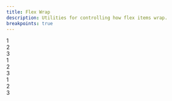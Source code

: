 ```yaml
---
title: Flex Wrap
description: Utilities for controlling how flex items wrap.
breakpoints: true
---
```

<div>
    <table-utility prefix="flex" property="flex-wrap" class="mb-lg"></table-utility>
    <card-example>
		<div class="container h-full rounded-md bg-surface-1 p-24">
			<div class="flex flex-row justify-between flex-wrap gap-md border-b border-alpha-1 mb-24 pb-24">
				<div class="w-150 rounded-md py-10 bg-info text-center"><span class="text-xs text-white font-semibold">1</span></div>
				<div class="w-150 rounded-md py-10 bg-info text-center"><span class="text-xs text-white font-semibold">2</span></div>
				<div class="w-150 rounded-md py-10 bg-info text-center"><span class="text-xs text-white font-semibold">3</span></div>
			</div>
			<div class="flex flex-row justify-between flex-wrap-reverse gap-md border-b border-alpha-1 mb-24 pb-24">
				<div class="w-150 rounded-md py-10 bg-info text-center"><span class="text-xs text-white font-semibold">1</span></div>
				<div class="w-150 rounded-md py-10 bg-info text-center"><span class="text-xs text-white font-semibold">2</span></div>
				<div class="w-150 rounded-md py-10 bg-info text-center"><span class="text-xs text-white font-semibold">3</span></div>
			</div>
			<div class="flex flex-row justify-between flex-nowrap gap-md">
				<div class="w-150 rounded-md py-10 bg-info text-center"><span class="text-xs text-white font-semibold">1</span></div>
				<div class="w-150 rounded-md py-10 bg-info text-center"><span class="text-xs text-white font-semibold">2</span></div>
				<div class="w-150 rounded-md py-10 bg-info text-center"><span class="text-xs text-white font-semibold">3</span></div>
			</div>
		</div>
    </card-example>
</div>